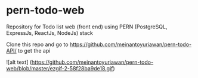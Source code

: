 # pern-todo-web
Repository for Todo list web (front end) using PERN (PostgreSQL, ExpressJs, ReactJs, NodeJs) stack

Clone this repo and go to https://github.com/meinantoyuriawan/pern-todo-API/ to get the api

![alt text] (https://github.com/meinantoyuriawan/pern-todo-web/blob/master/ezgif-2-58f28ba9de18.gif)

